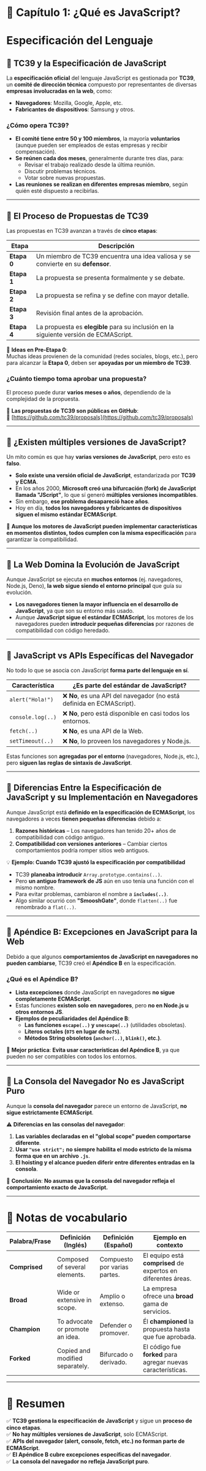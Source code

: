 
# **📌 Capítulo 1: ¿Qué es JavaScript?**  

# **Especificación del Lenguaje**  

## **🔹 TC39 y la Especificación de JavaScript**  
La **especificación oficial** del lenguaje JavaScript es gestionada por **TC39**, un **comité de dirección técnica** compuesto por representantes de diversas **empresas involucradas en la web**, como:  
- **Navegadores**: Mozilla, Google, Apple, etc.  
- **Fabricantes de dispositivos**: Samsung y otros.  

### **¿Cómo opera TC39?**  
- **El comité tiene entre 50 y 100 miembros**, la mayoría **voluntarios** (aunque pueden ser empleados de estas empresas y recibir compensación).  
- **Se reúnen cada dos meses**, generalmente durante tres días, para:  
  - Revisar el trabajo realizado desde la última reunión.  
  - Discutir problemas técnicos.  
  - Votar sobre nuevas propuestas.  
- **Las reuniones se realizan en diferentes empresas miembro**, según quién esté dispuesto a recibirlas.  

---

## **🔹 El Proceso de Propuestas de TC39**  
Las propuestas en TC39 avanzan a través de **cinco etapas**:  

| **Etapa** | **Descripción** |
|-----------|---------------|
| **Etapa 0** | Un miembro de TC39 encuentra una idea valiosa y se convierte en su **defensor**. |
| **Etapa 1** | La propuesta se presenta formalmente y se debate. |
| **Etapa 2** | La propuesta se refina y se define con mayor detalle. |
| **Etapa 3** | Revisión final antes de la aprobación. |
| **Etapa 4** | La propuesta es **elegible** para su inclusión en la siguiente versión de ECMAScript. |

📌 **Ideas en Pre-Etapa 0**:  
Muchas ideas provienen de la comunidad (redes sociales, blogs, etc.), pero para alcanzar la **Etapa 0**, deben ser **apoyadas por un miembro de TC39**.  

### **¿Cuánto tiempo toma aprobar una propuesta?**  
El proceso puede durar **varios meses o años**, dependiendo de la complejidad de la propuesta.  

📝 **Las propuestas de TC39 son públicas en GitHub**:  
🔗 [https://github.com/tc39/proposals](https://github.com/tc39/proposals)  

---

## **🔹 ¿Existen múltiples versiones de JavaScript?**  
Un mito común es que hay **varias versiones de JavaScript**, pero esto es **falso**.  

- **Solo existe una versión oficial de JavaScript**, estandarizada por **TC39 y ECMA**.  
- En los años 2000, **Microsoft creó una bifurcación (fork) de JavaScript llamada "JScript"**, lo que sí generó **múltiples versiones incompatibles**.  
- Sin embargo, **ese problema desapareció hace años**.  
- Hoy en día, **todos los navegadores y fabricantes de dispositivos siguen el mismo estándar ECMAScript**.  

📌 **Aunque los motores de JavaScript pueden implementar características en momentos distintos, todos cumplen con la misma especificación** para garantizar la compatibilidad.  

---

## **🔹 La Web Domina la Evolución de JavaScript**  
Aunque JavaScript se ejecuta en **muchos entornos** (ej. navegadores, Node.js, Deno), **la web sigue siendo el entorno principal** que guía su evolución.  

- **Los navegadores tienen la mayor influencia en el desarrollo de JavaScript**, ya que son su entorno más usado.  
- Aunque **JavaScript sigue el estándar ECMAScript**, los motores de los navegadores pueden **introducir pequeñas diferencias** por razones de compatibilidad con código heredado.  

---

## **🔹 JavaScript vs APIs Específicas del Navegador**  
No todo lo que se asocia con JavaScript **forma parte del lenguaje en sí**.  

| **Característica** | **¿Es parte del estándar de JavaScript?** |
|------------|---------------------|
| `alert("Hola!")` | ❌ **No**, es una API del navegador (no está definida en ECMAScript). |
| `console.log(..)` | ❌ **No**, pero está disponible en casi todos los entornos. |
| `fetch(..)` | ❌ **No**, es una API de la Web. |
| `setTimeout(..)` | ❌ **No**, lo proveen los navegadores y Node.js. |

Estas funciones son **agregadas por el entorno** (navegadores, Node.js, etc.), pero **siguen las reglas de sintaxis de JavaScript**.  

---

## **🔹 Diferencias Entre la Especificación de JavaScript y su Implementación en Navegadores**  
Aunque JavaScript está **definido en la especificación de ECMAScript**, los navegadores a veces **tienen pequeñas diferencias** debido a:  

1. **Razones históricas** – Los navegadores han tenido 20+ años de compatibilidad con código antiguo.  
2. **Compatibilidad con versiones anteriores** – Cambiar ciertos comportamientos podría romper sitios web antiguos.  

💡 **Ejemplo: Cuando TC39 ajustó la especificación por compatibilidad**  
- TC39 **planeaba introducir** `Array.prototype.contains(..)`.  
- Pero **un antiguo framework de JS** aún en uso tenía una función con el mismo nombre.  
- Para evitar problemas, cambiaron el nombre a **`includes(..)`**.  
- Algo similar ocurrió con **"SmooshGate"**, donde `flatten(..)` fue renombrado a `flat(..)`.  

---

## **🔹 Apéndice B: Excepciones en JavaScript para la Web**  
Debido a que algunos **comportamientos de JavaScript en navegadores no pueden cambiarse**, TC39 creó el **Apéndice B** en la especificación.  

### **¿Qué es el Apéndice B?**  
- **Lista excepciones** donde JavaScript en navegadores **no sigue completamente ECMAScript**.  
- Estas funciones **existen solo en navegadores**, pero **no en Node.js u otros entornos JS**.  
- **Ejemplos de peculiaridades del Apéndice B**:
  - **Las funciones `escape(..)` y `unescape(..)`** (utilidades obsoletas).  
  - **Líteros octales (`075` en lugar de `0o75`)**.  
  - **Métodos String obsoletos (`anchor(..)`, `blink()`, etc.)**.  

🔹 **Mejor práctica**: **Evita usar características del Apéndice B**, ya que pueden no ser compatibles con todos los entornos.  

---

## **🔹 La Consola del Navegador No es JavaScript Puro**  
Aunque la **consola del navegador** parece un entorno de JavaScript, **no sigue estrictamente ECMAScript**.  

⚠️ **Diferencias en las consolas del navegador**:  
1. **Las variables declaradas en el "global scope" pueden comportarse diferente**.  
2. **Usar `"use strict";` no siempre habilita el modo estricto de la misma forma que en un archivo `.js`**.  
3. **El hoisting y el alcance pueden diferir entre diferentes entradas en la consola**.  

📌 **Conclusión**: **No asumas que la consola del navegador refleja el comportamiento exacto de JavaScript.**  

---

# **📖 Notas de vocabulario**  

| **Palabra/Frase** | **Definición (Inglés)** | **Definición (Español)** | **Ejemplo en contexto** |
|-----------------|------------------------|-------------------------|----------------------|
| **Comprised** | Composed of several elements. | Compuesto por varias partes. | El equipo está **comprised** de expertos en diferentes áreas. |
| **Broad** | Wide or extensive in scope. | Amplio o extenso. | La empresa ofrece una **broad** gama de servicios. |
| **Champion** | To advocate or promote an idea. | Defender o promover. | Él **championed** la propuesta hasta que fue aprobada. |
| **Forked** | Copied and modified separately. | Bifurcado o derivado. | El código fue **forked** para agregar nuevas características. |

---

# **📌 Resumen**  
✅ **TC39 gestiona la especificación de JavaScript** y sigue un **proceso de cinco etapas**.  
✅ **No hay múltiples versiones de JavaScript**, solo ECMAScript.  
✅ **APIs del navegador (alert, console, fetch, etc.) no forman parte de ECMAScript**.  
✅ **El Apéndice B cubre excepciones específicas del navegador**.  
✅ **La consola del navegador no refleja JavaScript puro**.  
